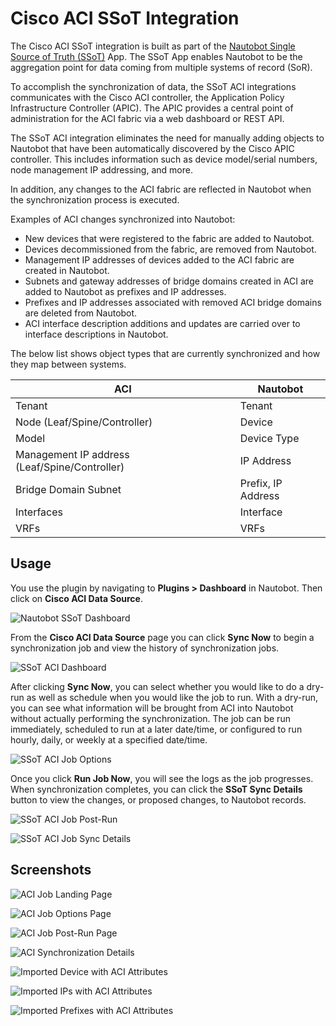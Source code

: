 # Cisco ACI SSoT Integration

The Cisco ACI SSoT integration is built as part of the [Nautobot Single Source of Truth (SSoT)](https://github.com/nautobot/nautobot-plugin-ssot) App. The SSoT App enables Nautobot to be the aggregation point for data coming from multiple systems of record (SoR).

To accomplish the synchronization of data, the SSoT ACI integrations communicates with the Cisco ACI controller, the Application Policy Infrastructure Controller (APIC). The APIC provides a central point of administration for the ACI fabric via a web dashboard or REST API.

The SSoT ACI integration eliminates the need for manually adding objects to Nautobot that have been automatically discovered by the Cisco APIC controller. This includes information such as device model/serial numbers, node management IP addressing, and more.

In addition, any changes to the ACI fabric are reflected in Nautobot when the synchronization process is executed.

Examples of ACI changes synchronized into Nautobot:

- New devices that were registered to the fabric are added to Nautobot.
- Devices decommissioned from the fabric, are removed from Nautobot.
- Management IP addresses of devices added to the ACI fabric are created in Nautobot.
- Subnets and gateway addresses of bridge domains created in ACI are added to Nautobot as prefixes and IP addresses.
- Prefixes and IP addresses associated with removed ACI bridge domains are deleted from Nautobot.
- ACI interface description additions and updates are carried over to interface descriptions in Nautobot.

The below list shows object types that are currently synchronized and how they map between systems.

| **ACI** | **Nautobot** |
| ------- | ------------ |
| Tenant | Tenant |
| Node (Leaf/Spine/Controller) | Device |
| Model | Device Type |
| Management IP address (Leaf/Spine/Controller) | IP Address |
| Bridge Domain Subnet | Prefix, IP Address |
| Interfaces | Interface |
| VRFs | VRFs |

## Usage

You use the plugin by navigating to **Plugins > Dashboard** in Nautobot.  Then click on **Cisco ACI Data Source**.

![Nautobot SSoT Dashboard](../images/aci-nautobot-ssot-dashboard.png)
 
From the **Cisco ACI Data Source** page you can click **Sync Now** to begin a synchronization job and view the history of synchronization jobs.

![SSoT ACI Dashboard](../images/aci-dashboard.png)

After clicking **Sync Now**, you can select whether you would like to do a dry-run as well as schedule when you would like the job to run. With a dry-run, you can see what information will be brought from ACI into Nautobot without actually performing the synchronization. The job can be run immediately, scheduled to run at a later date/time, or configured to run hourly, daily, or weekly at a specified date/time. 

![SSoT ACI Job Options](../images/aci-job-options.png)

Once you click **Run Job Now**, you will see the logs as the job progresses. When synchronization completes, you can click the **SSoT Sync Details** button to view the changes, or proposed changes, to Nautobot records.   

![SSoT ACI Job Post-Run](../images/aci-job-post-run.png)

![SSoT ACI Job Sync Details](../images/aci-job-sync-details.png)

## Screenshots

![ACI Job Landing Page](../images/aci-job-landing-page.png)

![ACI Job Options Page](../images/aci-job-options-page.png)

![ACI Job Post-Run Page](../images/aci-job-post-run-page.png)

![ACI Synchronization Details](../images/aci-synchronization-details.png)

![Imported Device with ACI Attributes](../images/aci-imported-device-with-aci-attributes.png)

![Imported IPs with ACI Attributes](../images/aci-imported-ips-with-aci-attributes.png)

![Imported Prefixes with ACI Attributes](../images/aci-imported-prefixes-with-aci-attributes.png)
